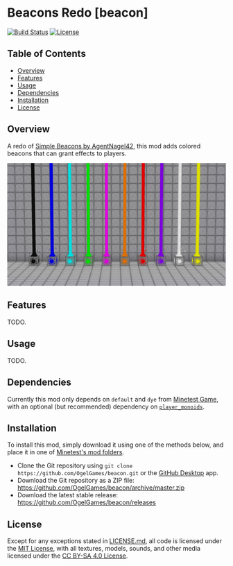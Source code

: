 # Beacons Redo [beacon]

[![Build Status](https://travis-ci.org/OgelGames/beacon.svg?branch=master)](https://travis-ci.org/OgelGames/beacon)
[![License](https://img.shields.io/badge/License-MIT%20and%20CC%20BY--SA%204.0-green.svg)](LICENSE.md)

## Table of Contents

- [Overview](#overview)
- [Features](#features)
- [Usage](#usage)
- [Dependencies](#dependencies)
- [Installation](#installation)
- [License](#license)

## Overview

A redo of [Simple Beacons by AgentNagel42](https://forum.minetest.net/viewtopic.php?f=11&t=12041), this mod adds colored beacons that can grant effects to players.

![Overview Screenshot](screenshots/overview.png?raw=true "Overview Screenshot")

## Features

TODO.

## Usage

TODO.

## Dependencies

Currently this mod only depends on `default` and `dye` from [Minetest Game](https://github.com/minetest/minetest_game), with an optional (but recommended) dependency on [`player_monoids`](https://github.com/minetest-mods/player_monoids).

## Installation

To install this mod, simply download it using one of the methods below, and place it in one of [Minetest's mod folders](https://dev.minetest.net/Installing_Mods).

- Clone the Git repository using `git clone https://github.com/OgelGames/beacon.git` or the [GitHub Desktop](https://desktop.github.com/) app.
- Download the Git repository as a ZIP file: https://github.com/OgelGames/beacon/archive/master.zip
- Download the latest stable release: https://github.com/OgelGames/beacon/releases

## License

Except for any exceptions stated in [LICENSE.md](LICENSE.md#exceptions), all code is licensed under the [MIT License](LICENSE.md#mit-license), with all textures, models, sounds, and other media licensed under the [CC BY-SA 4.0 License](LICENSE.md#cc-by-sa-40-license). 
